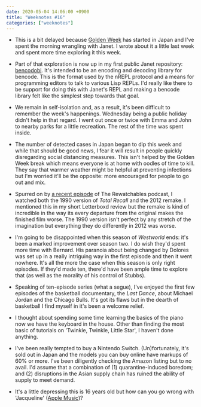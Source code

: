```yaml
---
date: 2020-05-04 14:06:00 +0900
title: "Weeknotes #16"
categories: ["weeknotes"]
---
```


- This is a bit delayed because [Golden Week](https://en.wikipedia.org/wiki/Golden_Week_(Japan)) has started in Japan and I've spent the morning wrangling with Janet. I wrote about it a little last week and spent more time exploring it this week.

- Part of that exploration is now up in my first public Janet repository: [bencodobi](https://github.com/pyrmont/bencodobi). It's intended to be an encoding and decoding library for bencode. This is the format used by the nREPL protocol and a means for programming editors to talk to various Lisp REPLs. I'd really like there to be support for doing this with Janet's REPL and making a bencode library felt like the simplest step towards that goal.

- We remain in self-isolation and, as a result, it's been difficult to remember the week's happenings. Wednesday being a public holiday didn't help in that regard. I went out once or twice with Emma and John to nearby parks for a little recreation. The rest of the time was spent inside.

- The number of detected cases in Japan began to dip this week and while that should be good news, I fear it will result in people quickly disregarding social distancing measures. This isn't helped by the Golden Week break which means everyone is at home with oodles of time to kill. They say that warmer weather might be helpful at preventing infections but I'm worried it'll be the opposite: more encouraged for people to go out and mix.

- Spurred on by [a recent episode](TK) of The Rewatchables podcast, I watched both the 1990 version of _Total Recall_ and the 2012 remake. I mentioned this in my short Letterboxd review but the remake is kind of incredible in the way its every departure from the original makes the finished film worse. The 1990 version isn't perfect by any stretch of the imagination but everything they do differently in 2012 was worse.

- I'm going to be disappointed when this season of _Westworld_ ends: it's been a marked improvement over season two. I do wish they'd spent more time with Bernard. His paranoia about being changed by Dolores was set up in a really intriguing way in the first episode and then it went nowhere. It's all the more the case when this season is only right episodes. If they'd made ten, there'd have been ample time to explore that (as well as the morality of his control of Stubbs).

- Speaking of ten-episode series (what a segue), I've enjoyed the first few episodes of the basketball documentary, the _Last Dance_, about Michael Jordan and the Chicago Bulls. It's got its flaws but in the dearth of basketball I find myself in it's been a welcome relief.

- I thought about spending some time learning the basics of the piano now we have the keyboard in the house. Other than finding the most basic of tutorials on 'Twinkle, Twinkle, Little Star', I haven't done anything.

- I've been really tempted to buy a Nintendo Switch. (Un)fortunately, it's sold out in Japan and the models you can buy online have markups of 60% or more. I've been diligently checking the Amazon listing but to no avail. I'd assume that a combination of (1) quarantine-induced boredom; and (2) disruptions in the Asian supply chain has ruined the ability of supply to meet demand.

- It's a little depressing this is 16 years old but how can you go wrong with 'Jacqueline' ([Apple Music](https://music.apple.com/us/album/jacqueline/201257489?i=201257504))?
